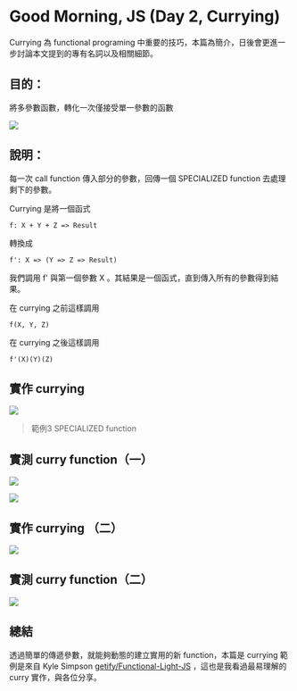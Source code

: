 Good Morning, JS (Day 2, Currying)
===

Currying 為 functional programing 中重要的技巧，本篇為簡介，日後會更進一步討論本文提到的專有名詞以及相關細節。

## 目的：
將多參數函數，轉化一次僅接受單一參數的函數

![](https://i.imgur.com/Xh4HjGa.png)
## 說明：

每一次 call function 傳入部分的參數，回傳一個 SPECIALIZED function 去處理剩下的參數。

Currying 是將一個函式

`f: X + Y + Z => Result`

轉換成

`f': X => (Y => Z => Result)`

我們調用 f' 與第一個參數 X 。其結果是一個函式，直到傳入所有的參數得到結果。

在 currying 之前這樣調用

`f(X, Y, Z)`

在 currying 之後這樣調用

`f'(X)(Y)(Z)`


## 實作 currying 

![](https://i.imgur.com/IVp5xkh.png)

> 範例3 SPECIALIZED function

## 實測 curry function（一）

![](https://i.imgur.com/pS03Q8K.png)

![](https://i.imgur.com/suTtHHg.png)

## 實作 currying （二）

![](https://i.imgur.com/e4HoM1f.png)

## 實測 curry function（二）
![](https://i.imgur.com/rpfVZwg.png)

## 總結

透過簡單的傳遞參數，就能夠動態的建立實用的新 function，本篇是 currying 範例是來自 Kyle Simpson [getify/Functional-Light-JS](https://github.com/getify/Functional-Light-JS) ，這也是我看過最易理解的 curry 實作，與各位分享。
